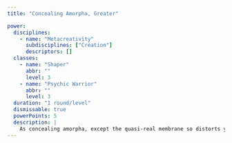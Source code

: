 ```yaml
---
title: "Concealing Amorpha, Greater"

power:
  disciplines:
    - name: "Metacreativity"
      subdisciplines: ["Creation"]
      descriptors: []
  classes:
    - name: "Shaper"
      abbr: ""
      level: 3
    - name: "Psychic Warrior"
      abbr: ""
      level: 3
  duration: "1 round/level"
  dismissable: true
  powerPoints: 5
  description: |
    As concealing amorpha, except the quasi-real membrane so distorts your image and actual position that you gain total concealment (opponents have a 50% miss chance), but for a shorter period of time.
---
```

